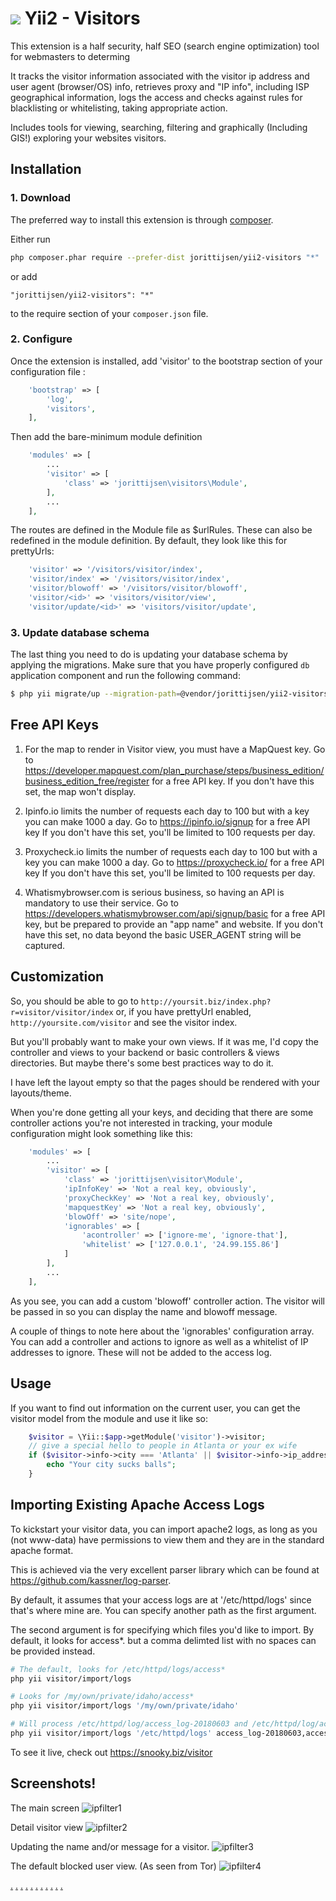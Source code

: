![](https://user-images.githubusercontent.com/4065107/44600120-55c23200-a7a6-11e8-9e2a-1f950cbf949b.jpg)
Yii2 - Visitors
=====================

This extension is a half security, half SEO (search engine optimization) tool for webmasters to determing

It tracks the visitor information associated with the visitor ip address and user agent (browser/OS) info, retrieves  proxy and "IP info", including ISP geographical information,  logs the access and checks against rules for  blacklisting or whitelisting, taking appropriate action.

Includes tools for viewing, searching, filtering and graphically (Including GIS!) exploring your websites visitors. 

Installation
------------

### 1. Download

The preferred way to install this extension is through [composer](http://getcomposer.org/download/).

Either run

```bash
php composer.phar require --prefer-dist jorittijsen/yii2-visitors "*"
```

or add

```
"jorittijsen/yii2-visitors": "*"
```

to the require section of your `composer.json` file.

### 2. Configure


Once the extension is installed, add 'visitor' to the bootstrap section of your configuration file  :

```php
    'bootstrap' => [
        'log',
        'visitors',
    ],
```

Then add the bare-minimum module definition
```php
    'modules' => [
        ...
        'visitor' => [
            'class' => 'jorittijsen\visitors\Module',
        ],
        ...
    ],
```

The routes are defined in the Module file as $urlRules.  These can also be redefined in the module definition.  By default, they look like this for prettyUrls:
```php
    'visitor' => '/visitors/visitor/index',
    'visitor/index' => '/visitors/visitor/index',
    'visitor/blowoff' => '/visitors/visitor/blowoff',
    'visitor/<id>' => 'visitors/visitor/view',
    'visitor/update/<id>' => 'visitors/visitor/update',
```

### 3. Update database schema

The last thing you need to do is updating your database schema by applying the
migrations. Make sure that you have properly configured `db` application component
and run the following command:

```bash
$ php yii migrate/up --migration-path=@vendor/jorittijsen/yii2-visitors/src/migrations
```

Free API Keys
-----
1) For the map to render in Visitor view, you must have a MapQuest key.  Go to https://developer.mapquest.com/plan_purchase/steps/business_edition/business_edition_free/register for a free API key.
If you don't have this set, the map won't display.

2) Ipinfo.io limits the number of requests each day to 100 but with a key you can make 1000 a day.  Go to https://ipinfo.io/signup for a free API key
If you don't have this set, you'll be limited to 100 requests per day.

3) Proxycheck.io limits the number of requests each day to 100 but with a key you can make 1000 a day.  Go to https://proxycheck.io/ for a free API key
If you don't have this set, you'll be limited to 100 requests per day.

4) Whatismybrowser.com is serious business, so having an API is mandatory to use their service.  Go to https://developers.whatismybrowser.com/api/signup/basic for a free API key, but be prepared to provide an "app name" and website.
If you don't have this set, no data beyond the basic USER_AGENT string will be captured.

Customization
-----
So, you should be able to go to  ```http://yoursit.biz/index.php?r=visitor/visitor/index``` or, if you have prettyUrl enabled, ```http://yoursite.com/visitor``` and see the visitor index.

But you'll probably want to make your own views.  If it was me, I'd copy the controller and views to your backend or basic controllers & views directories.  But maybe there's some best practices way to do it.

I have left the layout empty so that the pages should be rendered with your layouts/theme.

When you're done getting all your keys, and deciding that there are some controller actions you're not interested in tracking, your module configuration might look something like this:
```php
    'modules' => [
        ...
        'visitor' => [
            'class' => 'jorittijsen\visitor\Module',
            'ipInfoKey' => 'Not a real key, obviously',
            'proxyCheckKey' => 'Not a real key, obviously',
            'mapquestKey' => 'Not a real key, obviously',
            'blowOff' => 'site/nope',
            'ignorables' => [
                'acontroller' => ['ignore-me', 'ignore-that'],
                'whitelist' => ['127.0.0.1', '24.99.155.86']
            ]
        ],
        ...
    ],
```
As you see, you can add a custom 'blowoff' controller action.  The visitor will be passed in so you can display the name and blowoff message.

A couple of things to note here about the 'ignorables' configuration array.  You can add a controller and actions to ignore as well as a whitelist of IP addresses to ignore.  These will not be added to the access log.

Usage
-----



If you want to find out information on the current user, you can get the visitor model from the module and use it like so:
```php
    $visitor = \Yii::$app->getModule('visitor')->visitor;
    // give a special hello to people in Atlanta or your ex wife
    if ($visitor->info->city === 'Atlanta' || $visitor->info->ip_address === '99.203.4.238') {
        echo "Your city sucks balls";
    }
```

Importing Existing Apache Access Logs
-----

To kickstart your visitor data, you can import apache2 logs, as long as you (not www-data) have permissions to view them and they are in the standard apache format.

This is achieved via the very excellent parser library which can be found at https://github.com/kassner/log-parser.

By default, it assumes that your access logs are at '/etc/httpd/logs' since that's where mine are.  You can specify another path as the first argument.

The second argument is for specifying which files you'd like to import.  By default, it looks for access*. but a comma delimted list with no spaces can be provided instead.

```bash
# The default, looks for /etc/httpd/logs/access*
php yii visitor/import/logs

# Looks for /my/own/private/idaho/access*
php yii visitor/import/logs '/my/own/private/idaho'

# Will process /etc/httpd/log/access_log-20180603 and /etc/httpd/log/access_log-20180610 ONLY.
php yii visitor/import/logs '/etc/httpd/logs' access_log-20180603,access_log-20180610
```

To see it live, check out https://snooky.biz/visitor

Screenshots!
-----

The main screen
![ipfilter1](https://user-images.githubusercontent.com/4065107/42129954-e352eaea-7ca1-11e8-8db8-8cb44ce4f2fc.png)

Detail visitor view
![ipfilter2](https://user-images.githubusercontent.com/4065107/42129951-e330717c-7ca1-11e8-9337-52f16c8c8a5e.png)

Updating the name and/or message for a visitor.
![ipfilter3](https://user-images.githubusercontent.com/4065107/42129952-e33bce3c-7ca1-11e8-9fd2-9e06a9833a2f.png)

The default blocked user view. (As seen from Tor)
![ipfilter4](https://user-images.githubusercontent.com/4065107/42129953-e3476580-7ca1-11e8-84cf-aef11158446b.png)

[.](https://snooky.biz/post/section/Ragedump) [.](https://snooky.biz/post/the-sixth-general-order) [.](https://snooky.biz/post/legal-threats) [.](https://snooky.biz/post/taking-out-the-trash) [.](https://snooky.biz/post/jeez-babe-i-dont-know-whats-wrong) [.](https://snooky.biz/post/my-stupid-vitriol) [.](https://snooky.biz/post/the-drama-train-just-keeps-a-chuggin) [.](https://snooky.biz/post/hypocrisy) [.](https://snooky.biz/post/marjorie-snook-isnt-your-name) [.](https://snooky.biz/post/inconstant-hooer) [.](https://snooky.biz/post/mother-of-the-year)